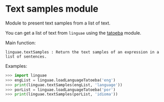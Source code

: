 # Text samples module

Module to present text samples from a list of text.

You can get a list of text from `linguae` using the [tatoeba](https://github.com/ajdavidl/Linguae/tree/main/linguae/tatoeba) module.

Main function:

```
linguae.textSamples : Return the text samples of an expression in a list of sentences.
```

Examples:

```python
>>> import linguae
>>> engList = linguae.loadLanguageTatoeba('eng')
>>> print(linguae.textSamples(engList, 'language'))
>>> porList = linguae.loadLanguageTatoeba('por')
>>> print(linguae.textSamples(porList, 'idioma'))
```

